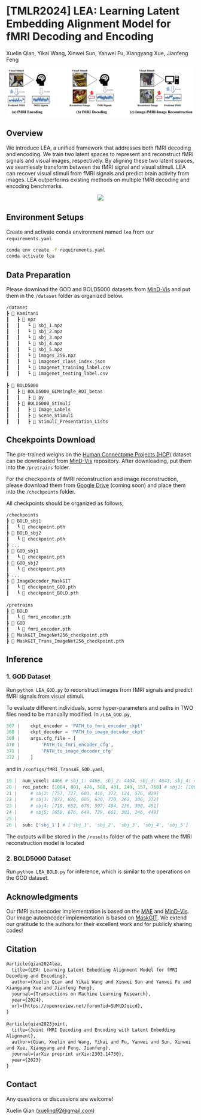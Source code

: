 # [TMLR2024] LEA: Learning Latent Embedding Alignment Model for fMRI Decoding and Encoding

Xuelin Qian, Yikai Wang, Xinwei Sun, Yanwei Fu, Xiangyang Xue, Jianfeng Feng

<p align="center">
<img src=assets/teaser.jpg />
</p>


## Overview
We introduce LEA, a unified framework that addresses both fMRI decoding and encoding. We train two latent spaces to represent and reconstruct fMRI signals and visual images, respectively. By aligning these two latent spaces, we seamlessly transform between the fMRI signal and visual stimuli. LEA can recover visual stimuli from fMRI signals and predict brain activity from images. LEA outperforms existing methods on multiple fMRI decoding and encoding benchmarks.

<p align="center">
<img src=assets/framework.jpg />
</p>

## Environment Setups
Create and activate conda environment named ```lea``` from our ```requirements.yaml```
```sh
conda env create -f requirements.yaml
conda activate lea
```

## Data Preparation
Please download the GOD and BOLD5000 datasets from [MinD-Vis](https://github.com/zjc062/mind-vis) and put them in the ```/dataset``` folder as organized below.

```
/dataset
┣ 📂 Kamitani
┃   ┣ 📂 npz
┃   ┃   ┗ 📜 sbj_1.npz
┃   ┃   ┗ 📜 sbj_2.npz
┃   ┃   ┗ 📜 sbj_3.npz
┃   ┃   ┗ 📜 sbj_4.npz
┃   ┃   ┗ 📜 sbj_5.npz
┃   ┃   ┗ 📜 images_256.npz
┃   ┃   ┗ 📜 imagenet_class_index.json
┃   ┃   ┗ 📜 imagenet_training_label.csv
┃   ┃   ┗ 📜 imagenet_testing_label.csv

┣ 📂 BOLD5000
┃   ┣ 📂 BOLD5000_GLMsingle_ROI_betas
┃   ┃   ┣ 📂 py
┃   ┣ 📂 BOLD5000_Stimuli
┃   ┃   ┣ 📂 Image_Labels
┃   ┃   ┣ 📂 Scene_Stimuli
┃   ┃   ┣ 📂 Stimuli_Presentation_Lists

```

## Chcekpoints Download
The pre-trained weighs on the [Human Connectome Projects (HCP)]((https://db.humanconnectome.org/data/projects/HCP_1200)) dataset can be downloaded from [MinD-Vis](https://github.com/zjc062/mind-vis) repository. After downloading, put them into the ```/pretrains``` folder.

For the checkpoints of fMRI reconstruction and image reconstruction, please download them from [Google Drive](xxx) (coming soon) and place them into the  ```/checkpoints``` folder.

All checkpoints should be organized as follows,

```
/checkpoints
┣ 📂 BOLD_sbj1
┃   ┗ 📜 checkpoint.pth
┣ 📂 BOLD_sbj2
┃   ┗ 📜 checkpoint.pth
┣ ...
┣ 📂 GOD_sbj1
┃   ┗ 📜 checkpoint.pth
┣ 📂 GOD_sbj2
┃   ┗ 📜 checkpoint.pth
┣ ...
┣ 📂 ImageDecoder_MaskGIT
┃   ┗ 📜 checkpoint_GOD.pth
┃   ┗ 📜 checkpoint_BOLD.pth

/pretrains
┣ 📂 BOLD
┃   ┗ 📜 fmri_encoder.pth
┣ 📂 GOD
┃   ┗ 📜 fmri_encoder.pth
┣ 📜 MaskGIT_ImageNet256_checkpoint.pth
┣ 📜 MaskGIT_Trans_ImageNet256_checkpoint.pth

```

## Inference

### 1. GOD Dataset
Run ``python LEA_GOD.py`` to reconstruct images from fMRI signals and predict fMRI signals from visual stimuli.

To evaluate different individuals, some hyper-parameters and paths in TWO files need to be manually modified. In ```/LEA_GOD.py```,
```python
367 |    ckpt_encoder = 'PATH_to_fmri_encoder_ckpt' 
368 |    ckpt_decoder = 'PATH_to_image_decoder_ckpt'
369 |    args.cfg_file = [
370 |        'PATH_to_fmri_encoder_cfg',
371 |        'PATH_to_image_decoder_cfg'
372 |    ]
```

and in ```/configs/fMRI_TransAE_GOD.yaml```,
```python
19 |  num_voxel: 4466 # sbj_1: 4466, sbj_2: 4404, sbj_3: 4643, sbj_4: 4133, sbj_5: 4370
20 |  roi_patch: [1004, 801, 476, 588, 431, 249, 157, 760] # sbj1: [1004, 801, 476, 588, 431, 249, 157, 760]
21 |     # sbj2: [757, 727, 603, 416, 372, 124, 576, 829]
22 |     # sbj3: [872, 826, 605, 630, 770, 262, 306, 372]
23 |     # sbj4: [719, 652, 676, 597, 494, 236, 308, 451]
24 |     # sbj5: [659, 676, 649, 729, 661, 301, 246, 449]
25 |
26 |  sub: ['sbj_1'] # ['sbj_1', 'sbj_2', 'sbj_3', 'sbj_4', 'sbj_5']
```

The outputs will be stored in the ``/results`` folder of the path where the fMRI reconstruction model is located

### 2. BOLD5000 Dataset
Run ``python LEA_BOLD.py`` for inference, which is similar to the operations on the GOD dataset.

## Acknowledgments

Our fMRI autoencoder implementation is based on the [MAE](https://github.com/facebookresearch/mae) and [MinD-Vis](https://github.com/zjc062/mind-vis). Our image autoencoder implementation is based on [MaskGIT](https://github.com/google-research/maskgit). 
We extend our gratitude to the authors for their excellent work and for publicly sharing codes!

## Citation
```
@article{qian2024lea,
  title={LEA: Learning Latent Embedding Alignment Model for fMRI Decoding and Encoding},
  author={Xuelin Qian and Yikai Wang and Xinwei Sun and Yanwei Fu and Xiangyang Xue and Jianfeng Feng},
  journal={Transactions on Machine Learning Research},
  year={2024},
  url={https://openreview.net/forum?id=SUMtDJqicd},  
}

@article{qian2023joint,
  title={Joint fMRI Decoding and Encoding with Latent Embedding Alignment},
  author={Qian, Xuelin and Wang, Yikai and Fu, Yanwei and Sun, Xinwei and Xue, Xiangyang and Feng, Jianfeng},
  journal={arXiv preprint arXiv:2303.14730},
  year={2023}
}
```

## Contact
Any questions or discussions are welcome!

Xuelin Qian (<xuelinq92@gmail.com>)
